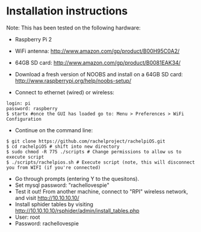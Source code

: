 Installation instructions
=====

Note: This has been tested on the following hardware:

* Raspberry Pi 2
* WiFi antenna: http://www.amazon.com/gp/product/B00H95C0A2/
* 64GB SD card: http://www.amazon.com/gp/product/B0081EAK34/


* Download a fresh version of NOOBS and install on a 64GB SD card: http://www.raspberrypi.org/help/noobs-setup/
* Connect to ethernet (wired) or wireless:

```
login: pi
password: raspberry
$ startx #once the GUI has loaded go to: Menu > Preferences > WiFi Configuration
```

* Continue on the command line:

```
$ git clone https://github.com/rachelproject/rachelpiOS.git
$ cd rachelpiOS # shift into new directory
$ sudo chmod -R 775 ./scripts # Change permissions to allow us to execute script
$ ./scripts/rachelpios.sh # Execute script (note, this will disconnect you from WIFI (if you're connected)
```

* Go through prompts (entering Y to the quesitons).
* Set mysql password: "rachellovespie"
* Test it out! From another machine, connect to "RPI" wireless network, and visit http://10.10.10.10/
* Install sphider tables by visiting http://10.10.10.10/rsphider/admin/install_tables.php
 * User: root
 * Password: rachellovespie
